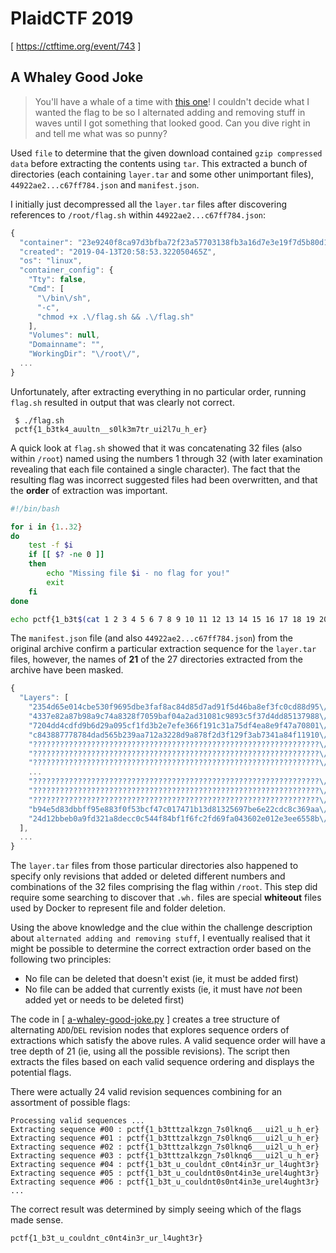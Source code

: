 # PlaidCTF 2019

[ https://ctftime.org/event/743 ]

## A Whaley Good Joke

> You'll have a whale of a time with [this one](https://play.plaidctf.com/files/pctf-whales_169aeb74f82dcdceb76e36a6c4c22a89)! I couldn't decide what I wanted the flag to be so I alternated adding and removing stuff in waves until I got something that looked good. Can you dive right in and tell me what was so punny?

Used `file` to determine that the given download contained `gzip compressed data` before extracting the contents using `tar`. This extracted a bunch of directories (each containing `layer.tar` and some other unimportant files), `44922ae2...c67ff784.json` and `manifest.json`.

I initially just decompressed all the `layer.tar` files after discovering references to `/root/flag.sh` within `44922ae2...c67ff784.json`:

```js
{
  "container": "23e9240f8ca97d3bfba72f23a57703138fb3a16d7e3e19f7d5b80d177ab50b5d",
  "created": "2019-04-13T20:58:53.322050465Z",
  "os": "linux",
  "container_config": {
    "Tty": false,
    "Cmd": [
      "\/bin\/sh",
      "-c",
      "chmod +x .\/flag.sh && .\/flag.sh"
    ],
    "Volumes": null,
    "Domainname": "",
    "WorkingDir": "\/root\/",
  ...
}
```

Unfortunately, after extracting everything in no particular order, running `flag.sh` resulted in output that was clearly not correct.

```
 $ ./flag.sh 
 pctf{1_b3tk4_auultn__s0lk3m7tr_ui2l7u_h_er}
```

A quick look at `flag.sh` showed that it was concatenating 32 files (also within `/root`) named using the numbers 1 through 32 (with later examination revealing that each file contained a single character). The fact that the resulting flag was incorrect suggested files had been overwritten, and that the **order** of extraction was important.

```bash
#!/bin/bash

for i in {1..32}
do
    test -f $i
    if [[ $? -ne 0 ]]
    then
        echo "Missing file $i - no flag for you!"
        exit
    fi
done

echo pctf{1_b3t$(cat 1 2 3 4 5 6 7 8 9 10 11 12 13 14 15 16 17 18 19 20 21 22 23 24 25 26 27 28 29 30 31 32)}
```

The `manifest.json` file (and also `44922ae2...c67ff784.json`) from the original archive confirm a particular extraction sequence for the `layer.tar` files, however, the names of **21** of the 27 directories extracted from the archive have been masked.

```js
{
  "Layers": [
    "2354d65e014cbe530f9695dbe3faf8ac84d85d7ad91f5d46ba8ef3fc0cd88d95\/layer.tar",
    "4337e82a87b98a9c74a8328f7059baf04a2ad31081c9893c5f37d4dd85137988\/layer.tar",
    "7204dd4cdfd9b6d29a095cf1fd3b2e7efe366f191c31a75df4ea8e9f47a70801\/layer.tar",
    "c843887778784dad565b239aa712a3228d9a878f2d3f129f3ab7341a84f11910\/layer.tar",
    "????????????????????????????????????????????????????????????????\/layer.tar",
    "????????????????????????????????????????????????????????????????\/layer.tar",
    "????????????????????????????????????????????????????????????????\/layer.tar",
    ...
    "????????????????????????????????????????????????????????????????\/layer.tar",
    "????????????????????????????????????????????????????????????????\/layer.tar",
    "????????????????????????????????????????????????????????????????\/layer.tar",
    "b94e5d83dbbff95e883f0f53bcf47c017471b13d81325697be6e22cdc8c369aa\/layer.tar",
    "24d12bbeb0a9fd321a8decc0c544f84bf1f6fc2fd69fa043602e012e3ee6558b\/layer.tar"
  ],
  ...
}
```

The `layer.tar` files from those particular directories also happened to specify only revisions that added or deleted different numbers and combinations of the 32 files comprising the flag within `/root`. This step did require some searching to discover that `.wh.` files are special **whiteout** files used by Docker to represent file and folder deletion.

Using the above knowledge and the clue within the challenge description about `alternated adding and removing stuff`, I eventually realised that it might be possible to determine the correct extraction order based on the following two principles:

* No file can be deleted that doesn't exist (ie, it must be added first)
* No file can be added that currently exists (ie, it must have *not* been added yet or needs to be deleted first)

The code in [ [a-whaley-good-joke.py](a-whaley-good-joke.py) ] creates a tree structure of alternating `ADD`/`DEL` revision nodes that explores sequence orders of extractions which satisfy the above rules. A valid sequence order will have a tree depth of 21 (ie, using all the possible revisions). The script then extracts the files based on each valid sequence ordering and displays the potential flags. 

There were actually 24 valid revision sequences combining for an assortment of possible flags:

```
Processing valid sequences ...
Extracting sequence #00 : pctf{1_b3tttzalkzgn_7s0lknq6___ui2l_u_h_er}
Extracting sequence #01 : pctf{1_b3tttzalkzgn_7s0lknq6___ui2l_u_h_er}
Extracting sequence #02 : pctf{1_b3tttzalkzgn_7s0lknq6___ui2l_u_h_er}
Extracting sequence #03 : pctf{1_b3tttzalkzgn_7s0lknq6___ui2l_u_h_er}
Extracting sequence #04 : pctf{1_b3t_u_couldnt_c0nt4in3r_ur_l4ught3r}
Extracting sequence #05 : pctf{1_b3t_u_couldnt0s0nt4in3e_urel4ught3r}
Extracting sequence #06 : pctf{1_b3t_u_couldnt0s0nt4in3e_urel4ught3r}
...
```

The correct result was determined by simply seeing which of the flags made sense.

```
pctf{1_b3t_u_couldnt_c0nt4in3r_ur_l4ught3r}
```
